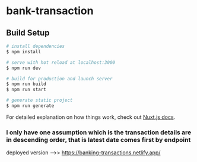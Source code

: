 # bank-transaction

## Build Setup

```bash
# install dependencies
$ npm install

# serve with hot reload at localhost:3000
$ npm run dev

# build for production and launch server
$ npm run build
$ npm run start

# generate static project
$ npm run generate
```

For detailed explanation on how things work, check out [Nuxt.js docs](https://nuxtjs.org).


### I only have one assumption which is the transaction details are in descending order, that is latest date comes first by endpoint


deployed version -->>  https://banking-transactions.netlify.app/
